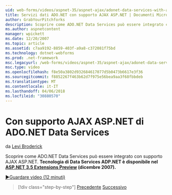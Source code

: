 ```yaml
---
uid: web-forms/videos/aspnet-35/aspnet-ajax/adonet-data-services-with-aspnet-ajax-support
title: Servizi dati ADO.NET con supporto AJAX ASP.NET | Documenti Microsoft
author: GrabYourPitchforks
description: Scoprire come ADO.NET Data Services può essere integrato con supporto AJAX ASP.NET. Tecnologia di servizi dati ADP.NET è disponibile in E. 3.5 di ASP.NET...
ms.author: aspnetcontent
manager: wpickett
ms.date: 12/20/2007
ms.topic: article
ms.assetid: c7aa9192-8859-403f-a9a8-c372081f75bd
ms.technology: dotnet-webforms
ms.prod: .net-framework
msc.legacyurl: /web-forms/videos/aspnet-35/aspnet-ajax/adonet-data-services-with-aspnet-ajax-support
msc.type: video
ms.openlocfilehash: f8e50a3802d932684617077d5b0473b6617e3f36
ms.sourcegitcommit: f8852267f463b62d7f975e56bea9aa3f68fbbdeb
ms.translationtype: MT
ms.contentlocale: it-IT
ms.lasthandoff: 04/06/2018
ms.locfileid: "30880570"
---
```

<a name="adonet-data-services-with-aspnet-ajax-support"></a>Con supporto AJAX ASP.NET di ADO.NET Data Services
====================
da [Levi Broderick](https://github.com/GrabYourPitchforks)

Scoprire come ADO.NET Data Services può essere integrato con supporto AJAX ASP.NET. **Tecnologia di Data Services ADP.NET è disponibile nel [ASP.NET 3.5 Extensions Preview](https://www.asp.net/downloads/35-sp1#find) (dicembre 2007).**

[&#9654;Guardare video (12 minuti)](https://channel9.msdn.com/Blogs/ASP-NET-Site-Videos/adonet-data-services-with-aspnet-ajax-support)

> [!div class="step-by-step"]
> [Precedente](aspnet-ajax-a-demonstration-of-aspnet-ajax.md)
> [Successivo](introduction-to-aspnet-ajax-history.md)

